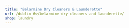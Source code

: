 ```yaml
---
title: "Belarmine Dry Cleaners & Launderette"
url: /dublin-6w/belarmine-dry-cleaners-and-launderette/
shop: laundry
---
```

